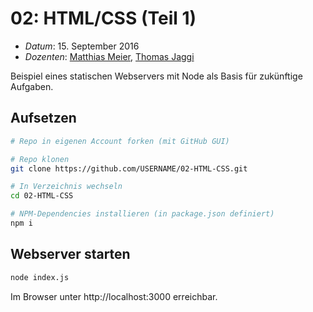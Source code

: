 # 02: HTML/CSS (Teil 1)

* *Datum*: 15. September 2016
* *Dozenten*: [Matthias Meier](https://github.com/matthiasmeier), [Thomas Jaggi](https://github.com/backflip)

Beispiel eines statischen Webservers mit Node als Basis für zukünftige Aufgaben.

## Aufsetzen

```bash
# Repo in eigenen Account forken (mit GitHub GUI)

# Repo klonen
git clone https://github.com/USERNAME/02-HTML-CSS.git

# In Verzeichnis wechseln
cd 02-HTML-CSS

# NPM-Dependencies installieren (in package.json definiert)
npm i
```

## Webserver starten

```bash
node index.js
```

Im Browser unter http://localhost:3000 erreichbar.
